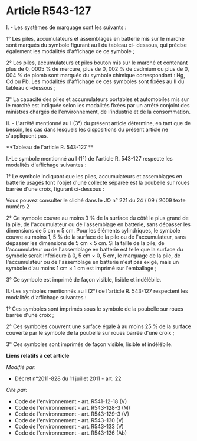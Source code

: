 # Article R543-127

I. - Les systèmes de marquage sont les suivants : 

1° Les piles, accumulateurs et assemblages en batterie mis sur le marché sont marqués du symbole figurant au I du tableau ci-
dessous, qui précise également les modalités d'affichage de ce symbole ; 

2° Les piles, accumulateurs et piles bouton mis sur le marché et contenant plus de 0, 0005 % de mercure, plus de 0, 002 % de
cadmium ou plus de 0, 004 % de plomb sont marqués du symbole chimique correspondant : Hg, Cd ou Pb. Les modalités d'affichage
de ces symboles sont fixées au II du tableau ci-dessous ; 

3° La capacité des piles et accumulateurs portables et automobiles mis sur le marché est indiquée selon les modalités fixées
par un arrêté conjoint des ministres chargés de l'environnement, de l'industrie et de la consommation. 

II. - L'arrêté mentionné au I (3°) du présent article détermine, en tant que de besoin, les cas dans lesquels les
dispositions du présent article ne s'appliquent pas. 

**Tableau de l'article R. 543-127 **

I.-Le symbole mentionné au I (1°) de l'article R. 543-127 respecte les modalités d'affichage suivantes : 

1° Le symbole indiquant que les piles, accumulateurs et assemblages en batterie usagés font l'objet d'une collecte séparée
est la poubelle sur roues barrée d'une croix, figurant ci-dessous : 

Vous pouvez consulter le cliché dans le JO n° 221 du 24 / 09 / 2009 texte numéro 2 

2° Ce symbole couvre au moins 3 % de la surface du côté le plus grand de la pile, de l'accumulateur ou de l'assemblage en
batterie, sans dépasser les dimensions de 5 cm × 5 cm. Pour les éléments cylindriques, le symbole couvre au moins 1, 5 % de
la surface de la pile ou de l'accumulateur, sans dépasser les dimensions de 5 cm × 5 cm. Si la taille de la pile, de
l'accumulateur ou de l'assemblage en batterie est telle que la surface du symbole serait inférieure à 0, 5 cm × 0, 5 cm, le
marquage de la pile, de l'accumulateur ou de l'assemblage en batterie n'est pas exigé, mais un symbole d'au moins 1 cm × 1 cm
est imprimé sur l'emballage ; 

3° Ce symbole est imprimé de façon visible, lisible et indélébile. 

II.-Les symboles mentionnés au I (2°) de l'article R. 543-127 respectent les modalités d'affichage suivantes : 

1° Ces symboles sont imprimés sous le symbole de la poubelle sur roues barrée d'une croix ; 

2° Ces symboles couvrent une surface égale à au moins 25 % de la surface couverte par le symbole de la poubelle sur roues
barrée d'une croix ; 

3° Ces symboles sont imprimés de façon visible, lisible et indélébile.

**Liens relatifs à cet article**

_Modifié par_:

  - Décret n°2011-828 du 11 juillet 2011 - art. 22

_Cité par_:

  - Code de l'environnement - art. R541-12-18 (V)
  - Code de l'environnement - art. R543-128-3 (M)
  - Code de l'environnement - art. R543-129-3 (V)
  - Code de l'environnement - art. R543-130 (V)
  - Code de l'environnement - art. R543-133 (V)
  - Code de l'environnement - art. R543-136 (Ab)
